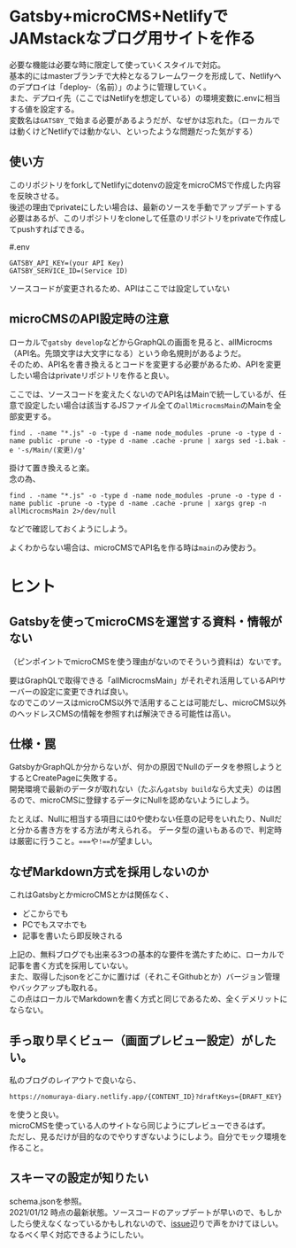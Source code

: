 # Gatsby+microCMS+NetlifyでJAMstackなブログ用サイトを作る
必要な機能は必要な時に限定して使っていくスタイルで対応。<br>
基本的にはmasterブランチで大枠となるフレームワークを形成して、Netlifyへのデプロイは「deploy-（名前）」のように管理していく。<BR>
また、デプロイ先（ここではNetlifyを想定している）の環境変数に.envに相当する値を設定する。<BR>
変数名は`GATSBY_`で始まる必要があるようだが、なぜかは忘れた。（ローカルでは動くけどNetlifyでは動かない、といったような問題だった気がする）

## 使い方
このリポジトリをforkしてNetlifyにdotenvの設定をmicroCMSで作成した内容を反映させる。<BR>
後述の理由でprivateにしたい場合は、最新のソースを手動でアップデートする必要はあるが、このリポジトリをcloneして任意のリポジトリをprivateで作成してpushすればできる。

#.env

```
GATSBY_API_KEY=(your API Key)
GATSBY_SERVICE_ID=(Service ID)
```

ソースコードが変更されるため、APIはここでは設定していない

## microCMSのAPI設定時の注意
ローカルで`gatsby develop`などからGraphQLの画面を見ると、allMicrocms（API名。先頭文字は大文字になる）という命名規則があるようだ。<BR>
そのため、API名を書き換えるとコードを変更する必要があるため、APIを変更したい場合はprivateリポジトリを作ると良い。

ここでは、ソースコードを変えたくないのでAPI名はMainで統一しているが、任意で設定したい場合は該当するJSファイル全ての`allMicrocmsMain`のMainを全部変更する。<BR>

```
find . -name "*.js" -o -type d -name node_modules -prune -o -type d -name public -prune -o -type d -name .cache -prune | xargs sed -i.bak -e '-s/Main/(変更)/g'
```

掛けて置き換えると楽。<BR>
念の為、

```
find . -name "*.js" -o -type d -name node_modules -prune -o -type d -name public -prune -o -type d -name .cache -prune | xargs grep -n allMicrocmsMain 2>/dev/null
```

などで確認しておくようにしよう。

よくわからない場合は、microCMSでAPI名を作る時は`main`のみ使おう。

# ヒント
## Gatsbyを使ってmicroCMSを運営する資料・情報がない
（ピンポイントでmicroCMSを使う理由がないのでそういう資料は）ないです。

要はGraphQLで取得できる「allMicrocmsMain」がそれぞれ活用しているAPIサーバーの設定に変更できれば良い。<BR>
なのでこのソースはmicroCMS以外で活用することは可能だし、microCMS以外のヘッドレスCMSの情報を参照すれば解決できる可能性は高い。

## 仕様・罠
GatsbyかGraphQLか分からないが、何かの原因でNullのデータを参照しようとするとCreatePageに失敗する。<BR>
開発環境で最新のデータが取れない（たぶん`gatsby build`なら大丈夫）のは困るので、microCMSに登録するデータにNullを認めないようにしよう。

たとえば、Nullに相当する項目には0や使わない任意の記号をいれたり、Nullだと分かる書き方をする方法が考えられる。
データ型の違いもあるので、判定時は厳密に行うこと。`===`や`!==`が望ましい。

## なぜMarkdown方式を採用しないのか
これはGatsbyとかmicroCMSとかは関係なく、

- どこからでも
- PCでもスマホでも
- 記事を書いたら即反映される

上記の、無料ブログでも出来る3つの基本的な要件を満たすために、ローカルで記事を書く方式を採用していない。<BR>
また、取得したjsonをどこかに置けば（それこそGithubとか）バージョン管理やバックアップも取れる。<BR>
この点はローカルでMarkdownを書く方式と同じであるため、全くデメリットにならない。

## 手っ取り早くビュー（画面プレビュー設定）がしたい。
私のブログのレイアウトで良いなら、

```
https://nomuraya-diary.netlify.app/{CONTENT_ID}?draftKeys={DRAFT_KEY}
```

を使うと良い。<BR>
microCMSを使っている人のサイトなら同じようにプレビューできるはず。<BR>
ただし、見るだけが目的なのでやりすぎないようにしよう。自分でモック環境を作ること。

## スキーマの設定が知りたい
schema.jsonを参照。<BR>
2021/01/12 時点の最新状態。ソースコードのアップデートが早いので、もしかしたら使えなくなっているかもしれないので、[issue](https://github.com/shimajima-eiji/microcms-gatsby/issues/new)辺りで声をかけてほしい。<br>
なるべく早く対応できるようにしたい。
